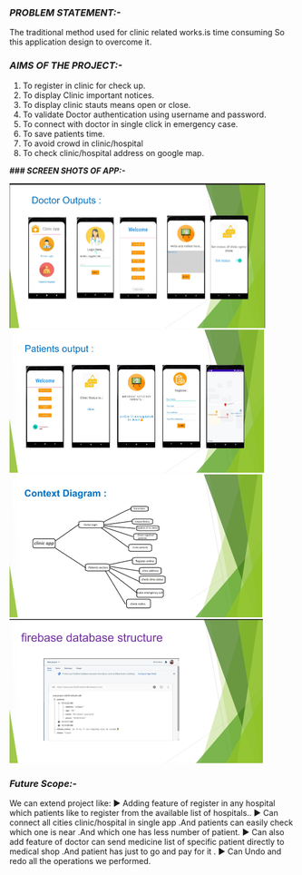 
###  **_PROBLEM STATEMENT:-_**

The traditional method used for clinic related works.is time consuming
So this application design to overcome it.

### **_AIMS OF THE PROJECT:-_**

1. To register in clinic for check up.
2. To display Clinic important notices.
3. To display clinic stauts means open or close.
4. To validate Doctor authentication using username and password.
5. To connect with doctor in single click in emergency case.
6. To save patients time.
7. To avoid crowd in clinic/hospital
8. To check clinic/hospital address on google map.

**### _SCREEN SHOTS OF APP:-_**

<img width="451" alt="image" src="/DTcare/app/src/190265010-8e4fff7a-91bf-45f5-b000-505f64054b2d.png">


<img width="449" alt="image" src="/DTcare/app/src/190265153-48890e00-81de-4db1-b19e-d24242ae33aa.png">


<img width="446" alt="image" src="/DTcare/app/src/190265294-fca28d17-40c6-4799-b2eb-a66d0f2cbeff.png">

<img width="447" alt="image" src="/DTcare/app/src/190265374-330aa0d3-881b-4297-93b2-3e993c66a22b.png">

### **_Future Scope:-_**

We can extend project like:
► Adding feature of register in any hospital which patients like to register from
the available list of hospitals..
► Can connect all cities clinic/hospital in single app .And patients can easily
check which one is near .And which one has less number of patient.
► Can also add feature of doctor can send medicine list of specific patient
directly to medical shop .And patient has just to go and pay for it .
► Can Undo and redo all the operations we performed.













